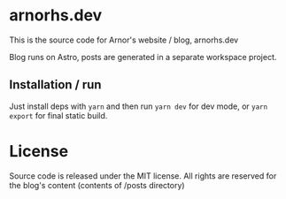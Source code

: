 # arnorhs.dev

This is the source code for Arnor's website / blog, arnorhs.dev

Blog runs on Astro, posts are generated in a separate workspace project.

## Installation / run

Just install deps with `yarn` and then run `yarn dev` for dev mode, or `yarn export` for final static build.

# License

Source code is released under the MIT license. All rights are reserved for the blog's content (contents of /posts directory)
